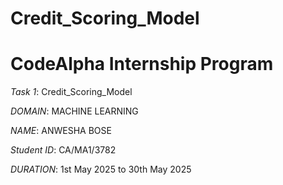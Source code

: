 # Credit_Scoring_Model
# CodeAlpha Internship Program

*Task 1*: Credit_Scoring_Model

*DOMAIN*: MACHINE LEARNING

*NAME*: ANWESHA BOSE

*Student ID*: CA/MA1/3782

*DURATION*: 1st May 2025 to 30th May 2025
